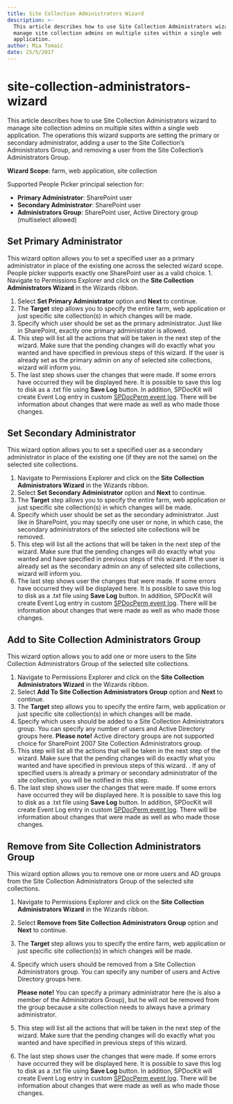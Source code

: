 ```yaml
---
title: Site Collection Administrators Wizard
description: >-
  This article describes how to use Site Collection Administrators wizard to
  manage site collection admins on multiple sites within a single web
  application.
author: Mia Tomaić
date: 25/5/2017
---
```


# site-collection-administrators-wizard

This article describes how to use Site Collection Administrators wizard to manage site collection admins on multiple sites within a single web application. The operations this wizard supports are setting the primary or secondary administrator, adding a user to the Site Collection’s Administrators Group, and removing a user from the Site Collection’s Administrators Group.

**Wizard Scope**: farm, web application, site collection

Supported People Picker principal selection for:

* **Primary Administrator**: SharePoint user
* **Secondary Administrator**: SharePoint user
* **Administrators Group**: SharePoint user, Active Directory group \(multiselect allowed\)

## Set Primary Administrator

This wizard option allows you to set a specified user as a primary administrator in place of the existing one across the selected wizard scope. People picker supports exactly one SharePoint user as a valid choice. 1. Navigate to Permissions Explorer and click on the **Site Collection Administrators Wizard** in the Wizards ribbon.

1. Select **Set Primary Administrator** option and **Next** to continue.
2. The **Target** step allows you to specify the entire farm, web application or just specific site collection\(s\) in which changes will be made.
3. Specify which user should be set as the primary administrator. Just like in SharePoint, exactly one primary administrator is allowed.
4. This step will list all the actions that will be taken in the next step of the wizard. Make sure that the pending changes will do exactly what you wanted and have specified in previous steps of this wizard. If the user is already set as the primary admin on any of selected site collections, wizard will inform you.
5. The last step shows user the changes that were made. If some errors have occurred they will be displayed here. It is possible to save this log to disk as a .txt file using **Save Log** button. In addition, SPDocKit will create Event Log entry in custom [SPDocPerm event log](site-collection-administrators-wizard.md#internal/manage-sharepoint-permissions/spdockit-permission-management-event-log). There will be information about changes that were made as well as who made those changes.

## Set Secondary Administrator

This wizard option allows you to set a specified user as a secondary administrator in place of the existing one \(if they are not the same\) on the selected site collections.

1. Navigate to Permissions Explorer and click on the **Site Collection Administrators Wizard** in the Wizards ribbon.
2. Select **Set Secondary Administrator** option and **Next** to continue.
3. The **Target** step allows you to specify the entire farm, web application or just specific site collection\(s\) in which changes will be made.
4. Specify which user should be set as the secondary administrator. Just like in SharePoint, you may specify one user or none, in which case, the secondary administrators of the selected site collections will be removed.
5. This step will list all the actions that will be taken in the next step of the wizard. Make sure that the pending changes will do exactly what you wanted and have specified in previous steps of this wizard. If the user is already set as the secondary admin on any of selected site collections, wizard will inform you.
6. The last step shows user the changes that were made. If some errors have occurred they will be displayed here. It is possible to save this log to disk as a .txt file using **Save Log** button. In addition, SPDocKit will create Event Log entry in custom [SPDocPerm event log](site-collection-administrators-wizard.md#internal/manage-sharepoint-permissions/spdockit-permission-management-event-log). There will be information about changes that were made as well as who made those changes.

## Add to Site Collection Administrators Group

This wizard option allows you to add one or more users to the Site Collection Administrators Group of the selected site collections.

1. Navigate to Permissions Explorer and click on the **Site Collection Administrators Wizard** in the Wizards ribbon.
2. Select **Add To Site Collection Administrators Group** option and **Next** to continue.
3. The **Target** step allows you to specify the entire farm, web application or just specific site collection\(s\) in which changes will be made.
4. Specify which users should be added to a Site Collection Administrators group. You can specify any number of users and Active Directory groups here. **Please note!** Active directory groups are not supported choice for SharePoint 2007 Site Collection Administrators group.
5. This step will list all the actions that will be taken in the next step of the wizard. Make sure that the pending changes will do exactly what you wanted and have specified in previous steps of this wizard. . If any of specified users is already a primary or secondary administrator of the site collection, you will be notified in this step.
6. The last step shows user the changes that were made. If some errors have occurred they will be displayed here. It is possible to save this log to disk as a .txt file using **Save Log** button. In addition, SPDocKit will create Event Log entry in custom [SPDocPerm event log](site-collection-administrators-wizard.md#internal/manage-sharepoint-permissions/spdockit-permission-management-event-log). There will be information about changes that were made as well as who made those changes.

## Remove from Site Collection Administrators Group

This wizard option allows you to remove one or more users and AD groups from the Site Collection Administrators Group of the selected site collections.

1. Navigate to Permissions Explorer and click on the **Site Collection Administrators Wizard** in the Wizards ribbon.
2. Select **Remove from Site Collection Administrators Group** option and **Next** to continue.
3. The **Target** step allows you to specify the entire farm, web application or just specific site collection\(s\) in which changes will be made.
4. Specify which users should be removed from a Site Collection Administrators group. You can specify any number of users and Active Directory groups here.

   **Please note!** You can specify a primary administrator here \(he is also a member of the Administrators Group\), but he will not be removed from the group because a site collection needs to always have a primary administrator.

5. This step will list all the actions that will be taken in the next step of the wizard. Make sure that the pending changes will do exactly what you wanted and have specified in previous steps of this wizard.
6. The last step shows user the changes that were made. If some errors have occurred they will be displayed here. It is possible to save this log to disk as a .txt file using **Save Log** button. In addition, SPDocKit will create Event Log entry in custom [SPDocPerm event log](site-collection-administrators-wizard.md#internal/manage-sharepoint-permissions/spdockit-permission-management-event-log). There will be information about changes that were made as well as who made those changes.

